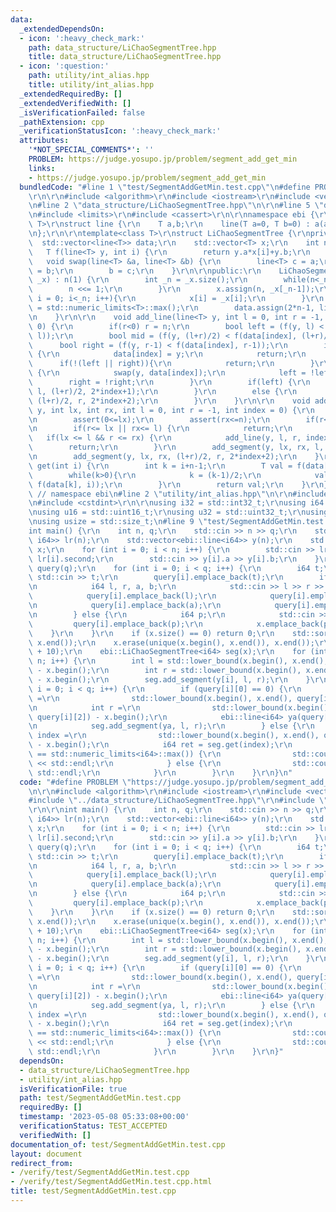 ```yaml
---
data:
  _extendedDependsOn:
  - icon: ':heavy_check_mark:'
    path: data_structure/LiChaoSegmentTree.hpp
    title: data_structure/LiChaoSegmentTree.hpp
  - icon: ':question:'
    path: utility/int_alias.hpp
    title: utility/int_alias.hpp
  _extendedRequiredBy: []
  _extendedVerifiedWith: []
  _isVerificationFailed: false
  _pathExtension: cpp
  _verificationStatusIcon: ':heavy_check_mark:'
  attributes:
    '*NOT_SPECIAL_COMMENTS*': ''
    PROBLEM: https://judge.yosupo.jp/problem/segment_add_get_min
    links:
    - https://judge.yosupo.jp/problem/segment_add_get_min
  bundledCode: "#line 1 \"test/SegmentAddGetMin.test.cpp\"\n#define PROBLEM \"https://judge.yosupo.jp/problem/segment_add_get_min\"\
    \r\n\r\n#include <algorithm>\r\n#include <iostream>\r\n#include <vector>\r\n\r\
    \n#line 2 \"data_structure/LiChaoSegmentTree.hpp\"\n\r\n#line 5 \"data_structure/LiChaoSegmentTree.hpp\"\
    \n#include <limits>\r\n#include <cassert>\r\n\r\nnamespace ebi {\r\n\r\ntemplate<class\
    \ T>\r\nstruct line {\r\n    T a,b;\r\n    line(T a=0, T b=0) : a(a), b(b) { }\r\
    \n};\r\n\r\ntemplate<class T>\r\nstruct LiChaoSegmentTree {\r\nprivate:\r\n  \
    \  std::vector<line<T>> data;\r\n    std::vector<T> x;\r\n    int n;\r\n\r\n \
    \   T f(line<T> y, int i) {\r\n        return y.a*x[i]+y.b;\r\n    }\r\n\r\n \
    \   void swap(line<T> &a, line<T> &b) {\r\n        line<T> c = a;\r\n        a\
    \ = b;\r\n        b = c;\r\n    }\r\n\r\npublic:\r\n    LiChaoSegmentTree(std::vector<T>\
    \ _x) : n(1) {\r\n        int _n = _x.size();\r\n        while(n<_n){\r\n    \
    \        n <<= 1;\r\n        }\r\n        x.assign(n, _x[_n-1]);\r\n        for(int\
    \ i = 0; i<_n; i++){\r\n            x[i] = _x[i];\r\n        }\r\n        T tmax\
    \ = std::numeric_limits<T>::max();\r\n        data.assign(2*n-1, line<T>(0, tmax));\r\
    \n    }\r\n\r\n    void add_line(line<T> y, int l = 0, int r = -1, int index =\
    \ 0) {\r\n        if(r<0) r = n;\r\n        bool left = (f(y, l) < f(data[index],\
    \ l));\r\n        bool mid = (f(y, (l+r)/2) < f(data[index], (l+r)/2));\r\n  \
    \      bool right = (f(y, r-1) < f(data[index], r-1));\r\n        if(left && right)\
    \ {\r\n            data[index] = y;\r\n            return;\r\n        }\r\n  \
    \      if(!(left || right)){\r\n            return;\r\n        }\r\n        if(mid)\
    \ {\r\n            swap(y, data[index]);\r\n            left = !left;\r\n    \
    \        right = !right;\r\n        }\r\n        if(left) {\r\n            add_line(y,\
    \ l, (l+r)/2, 2*index+1);\r\n        }\r\n        else {\r\n            add_line(y,\
    \ (l+r)/2, r, 2*index+2);\r\n        }\r\n    }\r\n\r\n    void add_segment(line<T>\
    \ y, int lx, int rx, int l = 0, int r = -1, int index = 0) {\r\n        assert(lx<=rx);\r\
    \n        assert(0<=lx);\r\n        assert(rx<=n);\r\n        if(r<0) r = n;\r\
    \n        if(r<= lx || rx<= l) {\r\n            return;\r\n        }\r\n     \
    \   if(lx <= l && r <= rx) {\r\n            add_line(y, l, r, index);\r\n    \
    \        return;\r\n        }\r\n        add_segment(y, lx, rx, l, (l+r)/2, 2*index+1);\r\
    \n        add_segment(y, lx, rx, (l+r)/2, r, 2*index+2);\r\n    }\r\n\r\n    T\
    \ get(int i) {\r\n        int k = i+n-1;\r\n        T val = f(data[k], i);\r\n\
    \        while(k>0){\r\n            k = (k-1)/2;\r\n            val = std::min(val,\
    \ f(data[k], i));\r\n        }\r\n        return val;\r\n    }\r\n};\r\n\r\n}\
    \ // namespace ebi\n#line 2 \"utility/int_alias.hpp\"\n\r\n#include <cstddef>\r\
    \n#include <cstdint>\r\n\r\nusing i32 = std::int32_t;\r\nusing i64 = std::int64_t;\r\
    \nusing u16 = std::uint16_t;\r\nusing u32 = std::uint32_t;\r\nusing u64 = std::uint64_t;\r\
    \nusing usize = std::size_t;\n#line 9 \"test/SegmentAddGetMin.test.cpp\"\n\r\n\
    int main() {\r\n    int n, q;\r\n    std::cin >> n >> q;\r\n    std::vector<std::pair<i64,\
    \ i64>> lr(n);\r\n    std::vector<ebi::line<i64>> y(n);\r\n    std::vector<i64>\
    \ x;\r\n    for (int i = 0; i < n; i++) {\r\n        std::cin >> lr[i].first >>\
    \ lr[i].second;\r\n        std::cin >> y[i].a >> y[i].b;\r\n    }\r\n    std::vector<std::vector<i64>>\
    \ query(q);\r\n    for (int i = 0; i < q; i++) {\r\n        i64 t;\r\n       \
    \ std::cin >> t;\r\n        query[i].emplace_back(t);\r\n        if (t == 0) {\r\
    \n            i64 l, r, a, b;\r\n            std::cin >> l >> r >> a >> b;\r\n\
    \            query[i].emplace_back(l);\r\n            query[i].emplace_back(r);\r\
    \n            query[i].emplace_back(a);\r\n            query[i].emplace_back(b);\r\
    \n        } else {\r\n            i64 p;\r\n            std::cin >> p;\r\n   \
    \         query[i].emplace_back(p);\r\n            x.emplace_back(p);\r\n    \
    \    }\r\n    }\r\n    if (x.size() == 0) return 0;\r\n    std::sort(x.begin(),\
    \ x.end());\r\n    x.erase(unique(x.begin(), x.end()), x.end());\r\n    x.emplace_back(1e9\
    \ + 10);\r\n    ebi::LiChaoSegmentTree<i64> seg(x);\r\n    for (int i = 0; i <\
    \ n; i++) {\r\n        int l = std::lower_bound(x.begin(), x.end(), lr[i].first)\
    \ - x.begin();\r\n        int r = std::lower_bound(x.begin(), x.end(), lr[i].second)\
    \ - x.begin();\r\n        seg.add_segment(y[i], l, r);\r\n    }\r\n    for (int\
    \ i = 0; i < q; i++) {\r\n        if (query[i][0] == 0) {\r\n            int l\
    \ =\r\n                std::lower_bound(x.begin(), x.end(), query[i][1]) - x.begin();\r\
    \n            int r =\r\n                std::lower_bound(x.begin(), x.end(),\
    \ query[i][2]) - x.begin();\r\n            ebi::line<i64> ya(query[i][3], query[i][4]);\r\
    \n            seg.add_segment(ya, l, r);\r\n        } else {\r\n            int\
    \ index =\r\n                std::lower_bound(x.begin(), x.end(), query[i][1])\
    \ - x.begin();\r\n            i64 ret = seg.get(index);\r\n            if (ret\
    \ == std::numeric_limits<i64>::max()) {\r\n                std::cout << \"INFINITY\"\
    \ << std::endl;\r\n            } else {\r\n                std::cout << ret <<\
    \ std::endl;\r\n            }\r\n        }\r\n    }\r\n}\n"
  code: "#define PROBLEM \"https://judge.yosupo.jp/problem/segment_add_get_min\"\r\
    \n\r\n#include <algorithm>\r\n#include <iostream>\r\n#include <vector>\r\n\r\n\
    #include \"../data_structure/LiChaoSegmentTree.hpp\"\r\n#include \"../utility/int_alias.hpp\"\
    \r\n\r\nint main() {\r\n    int n, q;\r\n    std::cin >> n >> q;\r\n    std::vector<std::pair<i64,\
    \ i64>> lr(n);\r\n    std::vector<ebi::line<i64>> y(n);\r\n    std::vector<i64>\
    \ x;\r\n    for (int i = 0; i < n; i++) {\r\n        std::cin >> lr[i].first >>\
    \ lr[i].second;\r\n        std::cin >> y[i].a >> y[i].b;\r\n    }\r\n    std::vector<std::vector<i64>>\
    \ query(q);\r\n    for (int i = 0; i < q; i++) {\r\n        i64 t;\r\n       \
    \ std::cin >> t;\r\n        query[i].emplace_back(t);\r\n        if (t == 0) {\r\
    \n            i64 l, r, a, b;\r\n            std::cin >> l >> r >> a >> b;\r\n\
    \            query[i].emplace_back(l);\r\n            query[i].emplace_back(r);\r\
    \n            query[i].emplace_back(a);\r\n            query[i].emplace_back(b);\r\
    \n        } else {\r\n            i64 p;\r\n            std::cin >> p;\r\n   \
    \         query[i].emplace_back(p);\r\n            x.emplace_back(p);\r\n    \
    \    }\r\n    }\r\n    if (x.size() == 0) return 0;\r\n    std::sort(x.begin(),\
    \ x.end());\r\n    x.erase(unique(x.begin(), x.end()), x.end());\r\n    x.emplace_back(1e9\
    \ + 10);\r\n    ebi::LiChaoSegmentTree<i64> seg(x);\r\n    for (int i = 0; i <\
    \ n; i++) {\r\n        int l = std::lower_bound(x.begin(), x.end(), lr[i].first)\
    \ - x.begin();\r\n        int r = std::lower_bound(x.begin(), x.end(), lr[i].second)\
    \ - x.begin();\r\n        seg.add_segment(y[i], l, r);\r\n    }\r\n    for (int\
    \ i = 0; i < q; i++) {\r\n        if (query[i][0] == 0) {\r\n            int l\
    \ =\r\n                std::lower_bound(x.begin(), x.end(), query[i][1]) - x.begin();\r\
    \n            int r =\r\n                std::lower_bound(x.begin(), x.end(),\
    \ query[i][2]) - x.begin();\r\n            ebi::line<i64> ya(query[i][3], query[i][4]);\r\
    \n            seg.add_segment(ya, l, r);\r\n        } else {\r\n            int\
    \ index =\r\n                std::lower_bound(x.begin(), x.end(), query[i][1])\
    \ - x.begin();\r\n            i64 ret = seg.get(index);\r\n            if (ret\
    \ == std::numeric_limits<i64>::max()) {\r\n                std::cout << \"INFINITY\"\
    \ << std::endl;\r\n            } else {\r\n                std::cout << ret <<\
    \ std::endl;\r\n            }\r\n        }\r\n    }\r\n}"
  dependsOn:
  - data_structure/LiChaoSegmentTree.hpp
  - utility/int_alias.hpp
  isVerificationFile: true
  path: test/SegmentAddGetMin.test.cpp
  requiredBy: []
  timestamp: '2023-05-08 05:33:08+00:00'
  verificationStatus: TEST_ACCEPTED
  verifiedWith: []
documentation_of: test/SegmentAddGetMin.test.cpp
layout: document
redirect_from:
- /verify/test/SegmentAddGetMin.test.cpp
- /verify/test/SegmentAddGetMin.test.cpp.html
title: test/SegmentAddGetMin.test.cpp
---
```

